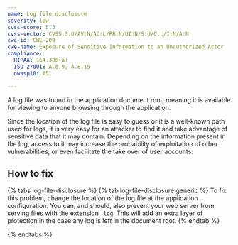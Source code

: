 ```yaml
---
name: Log file disclosure
severity: low
cvss-score: 5.3
cvss-vector: CVSS:3.0/AV:N/AC:L/PR:N/UI:N/S:U/C:L/I:N/A:N
cwe-id: CWE-200
cwe-name: Exposure of Sensitive Information to an Unauthorized Actor
compliance:
  HIPAA: 164.306(a)
  ISO 27001: A.8.9, A.8.15
  owasp10: A5

---            
```


A log file was found in the application document root, meaning it is available for viewing to anyone browsing through the application.

Since the location of the log file is easy to guess or it is a well-known path used for logs, it is very easy for an attacker to find it and take advantage of sensitive data that it may contain. Depending on the information present in the log, access to it may increase the probability of exploitation of other vulnerabilities, or even facilitate the take over of user accounts.

## How to fix

{% tabs log-file-disclosure %}
{% tab log-file-disclosure generic %}
To fix this problem, change the location of the log file at the application configuration. You can, and should, also prevent your web server from serving files with the extension `.log`. This will add an extra layer of protection in the case any log is left in the document root.
{% endtab %}

{% endtabs %}
